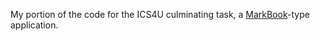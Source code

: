 My portion of the code for the ICS4U culminating task, a [MarkBook](http://www.asyluminc.com/markbook.html)-type application.